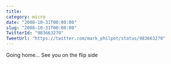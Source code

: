 ```yaml
---
title: 
category: micro
date: "2008-10-31T00:00:00"
slug: "2008-10-31T00:00:00"
TwitterId: "983663270"
TweetUrl: "https://twitter.com/mark_philpot/status/983663270"
---
```


Going home... See you on the flip side
